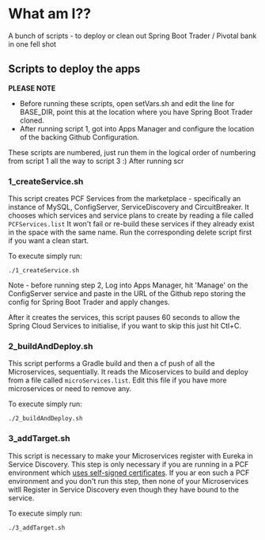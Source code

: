 # What am I??
A bunch of scripts - to deploy or clean out Spring Boot Trader / Pivotal bank in one fell shot

## Scripts to deploy the apps
**PLEASE NOTE**
* Before running these scripts, open setVars.sh and edit the line for BASE_DIR, point this at the location where you have Spring Boot Trader cloned. 
* After running script 1, got into Apps Manager and configure the location of the backing Github Configuration.

These scripts are numbered, just run them in the logical order of numbering from script 1 all the way to script 3 :) After running scr

### 1_createService.sh
This script creates PCF Services from the marketplace - specifically an instance of MySQL, ConfigServer, ServiceDiscovery and CircuitBreaker. It chooses which services and service plans to create by reading a file called ```PCFServices.list```
It won't fail or re-build these services if they already exist in the space with the same name. Run the corresponding delete script first if you want a clean start.

To execute simply run:

``` ./1_createService.sh ```

Note - before running step 2, Log into Apps Manager, hit 'Manage' on the ConfigServer service and paste in the URL of the Github repo storing the config for Spring Boot Trader and apply changes.

After it creates the services, this script pauses 60 seconds to allow the Spring Cloud Services to initialise, if you want to skip this just hit Ctl+C.

### 2_buildAndDeploy.sh
This script performs a Gradle build and then a cf push of all the Microservices, sequentially. It reads the Micoservices to build and deploy from a file called ```microServices.list```. Edit this file if you have more microservices or need to remove any.

To execute simply run:

``` ./2_buildAndDeploy.sh ```

### 3_addTarget.sh
This script is necessary to make your Microservices register with Eureka in Service Discovery. This step is only necessary if you are running in a PCF environment which <a href="https://docs.pivotal.io/spring-cloud-services/service-registry/writing-client-applications.html" target="_blank">uses self-signed certificates</a>. If you ar eon such a PCF environment and you don't run this step, then none of your Microservices witll Register in Service Discovery even though they have bound to the service.

To execute simply run:

``` ./3_addTarget.sh ```
